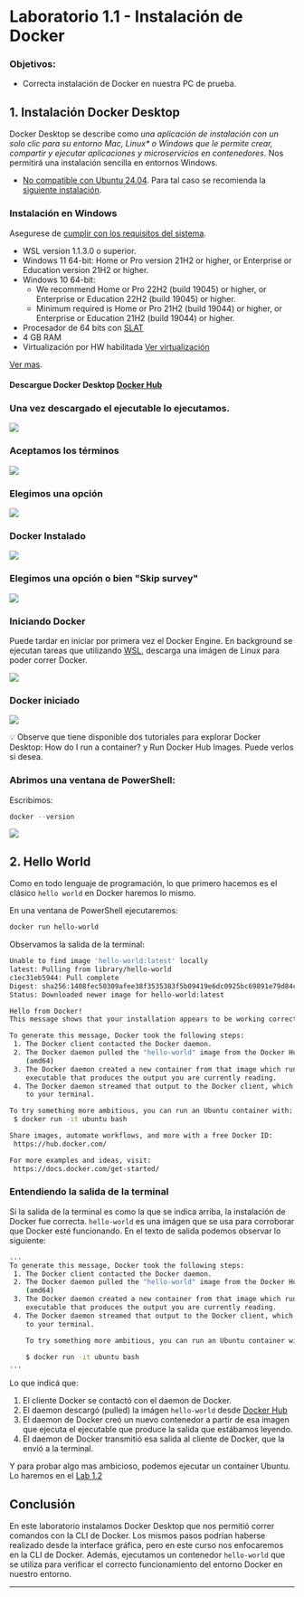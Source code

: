 # Laboratorio 1.1 - Instalación de Docker

### Objetivos:

- Correcta instalación de Docker en nuestra PC de prueba.

## 1. Instalación Docker Desktop

Docker Desktop se describe como _una aplicación de instalación con un solo clic para su entorno Mac, Linux* o Windows que le permite crear, compartir y ejecutar aplicaciones y microservicios en contenedores_. Nos permitirá una instalación sencilla en entornos Windows.

* [No compatible con Ubuntu 24.04](https://docs.docker.com/desktop/install/ubuntu/#prerequisites). Para tal caso se recomienda la [siguiente instalación](https://docs.docker.com/engine/install/ubuntu/).

### Instalación en Windows

Asegurese de [cumplir con los requisitos del sistema](https://docs.docker.com/desktop/install/windows-install/#system-requirements).
- WSL version 1.1.3.0 o superior.
- Windows 11 64-bit: Home or Pro version 21H2 or higher, or Enterprise or Education version 21H2 or higher.
- Windows 10 64-bit:
    - We recommend Home or Pro 22H2 (build 19045) or higher, or Enterprise or Education 22H2 (build 19045) or higher.
    - Minimum required is Home or Pro 21H2 (build 19044) or higher, or Enterprise or Education 21H2 (build 19044) or higher.
- Procesador de 64 bits con [SLAT](https://en.wikipedia.org/wiki/Second_Level_Address_Translation)
- 4 GB RAM
- Virtualización por HW habilitada [Ver virtualización](https://docs.docker.com/desktop/troubleshoot/topics/#virtualization)


[Ver mas](https://docs.docker.com/desktop/install/windows-install/#system-requirements).


#### Descargue Docker Desktop <a href="https://hub.docker.com/" target="_blank">Docker Hub</a>


### Una vez descargado el ejecutable lo ejecutamos.
![](https://docker.idepba.com.ar/img/clase1/Docker_install.png)

### Aceptamos los términos

![](https://docker.idepba.com.ar/img/clase1/Docker_install2.png)


### Elegimos una opción

![](https://docker.idepba.com.ar/img/clase1/Docker_install3.png)

### Docker Instalado

![](https://docker.idepba.com.ar/img/clase1/Docker_install4.png)

### Elegimos una opción o bien "Skip survey"

![](https://docker.idepba.com.ar/img/clase1/Docker_install5.png)

### Iniciando Docker

Puede tardar en iniciar por primera vez el Docker Engine. En background se ejecutan tareas que utilizando <a href="https://learn.microsoft.com/es-es/windows/wsl/about" target="_blank">WSL</a>, descarga una imágen de Linux para poder correr Docker.

![](https://docker.idepba.com.ar/img/clase1/Docker_install6.png)

### Docker iniciado

![](https://docker.idepba.com.ar/img/clase1/Docker_install7.png)

:bulb: Observe que tiene disponible dos tutoriales para explorar Docker Desktop: How do I run a container? y Run Docker Hub Images. Puede verlos si desea.

### Abrimos una ventana de PowerShell:

Escribimos:

```powershell
docker --version
```

![](https://docker.idepba.com.ar/img/clase1/Docker_install8.png)

## 2. Hello World

Como en todo lenguaje de programación, lo que primero hacemos es el clásico `hello world` en Docker haremos lo mismo.

En una ventana de PowerShell ejecutaremos:

```powershell
docker run hello-world
```

Observamos la salida de la terminal:

```bash
Unable to find image 'hello-world:latest' locally
latest: Pulling from library/hello-world
c1ec31eb5944: Pull complete 
Digest: sha256:1408fec50309afee38f3535383f5b09419e6dc0925bc69891e79d84cc4cdcec6
Status: Downloaded newer image for hello-world:latest

Hello from Docker!
This message shows that your installation appears to be working correctly.

To generate this message, Docker took the following steps:
 1. The Docker client contacted the Docker daemon.
 2. The Docker daemon pulled the "hello-world" image from the Docker Hub.
    (amd64)
 3. The Docker daemon created a new container from that image which runs the
    executable that produces the output you are currently reading.
 4. The Docker daemon streamed that output to the Docker client, which sent it
    to your terminal.

To try something more ambitious, you can run an Ubuntu container with:
 $ docker run -it ubuntu bash

Share images, automate workflows, and more with a free Docker ID:
 https://hub.docker.com/

For more examples and ideas, visit:
 https://docs.docker.com/get-started/

```

### Entendiendo la salida de la terminal

Si la salida de la terminal es como la que se indica arriba, la instalación de Docker fue correcta. `hello-world` es una imágen que se usa para corroborar que Docker esté funcionando. En el texto de salida podemos observar lo siguiente:

```bash
...
To generate this message, Docker took the following steps:
 1. The Docker client contacted the Docker daemon.
 2. The Docker daemon pulled the "hello-world" image from the Docker Hub.
    (amd64)
 3. The Docker daemon created a new container from that image which runs the
    executable that produces the output you are currently reading.
 4. The Docker daemon streamed that output to the Docker client, which sent it
    to your terminal.

    To try something more ambitious, you can run an Ubuntu container with:
    
    $ docker run -it ubuntu bash
...
```

Lo que indicá que:
1. El cliente Docker se contactó con el daemon de Docker.
2. El daemon descargó (pulled) la imágen `hello-world` desde <a href="https://hub.docker.com/" target="_blank">Docker Hub</a>
3. El daemon de Docker creó un nuevo contenedor a partir de esa imagen que ejecuta el ejecutable que produce la salida que estábamos leyendo.
4. El daemon de Docker transmitió esa salida al cliente de Docker, que la envió a la terminal.

Y para probar algo mas ambicioso, podemos ejecutar un container Ubuntu. Lo haremos en el [Lab 1.2](./primeros-comandos.md)


## Conclusión

En este laboratorio instalamos Docker Desktop que nos permitió correr comandos con la CLI de Docker. Los mismos pasos podrían haberse realizado desde la interface gráfica, pero en este curso nos enfocaremos en la CLI de Docker.
Además, ejecutamos un contenedor `hello-world` que se utiliza para verificar el correcto funcionamiento del entorno Docker en nuestro entorno.

---------
